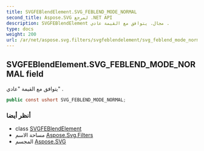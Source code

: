 ```yaml
---
title: SVGFEBlendElement.SVG_FEBLEND_MODE_NORMAL
second_title: Aspose.SVG لمرجع .NET API
description: SVGFEBlendElement مجال. يتوافق مع القيمة عادي .
type: docs
weight: 200
url: /ar/net/aspose.svg.filters/svgfeblendelement/svg_feblend_mode_normal/
---
```

## SVGFEBlendElement.SVG_FEBLEND_MODE_NORMAL field

يتوافق مع القيمة "عادي" .

```csharp
public const ushort SVG_FEBLEND_MODE_NORMAL;
```

### أنظر أيضا

* class [SVGFEBlendElement](../)
* مساحة الاسم [Aspose.Svg.Filters](../../svgfeblendelement/)
* المجسم [Aspose.SVG](../../../)


